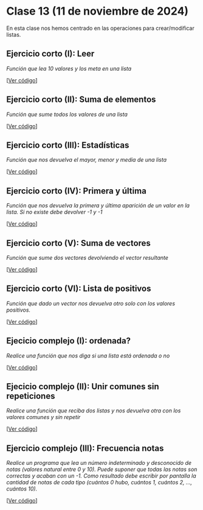 # Clase 13 (11 de noviembre de 2024)

En esta clase nos hemos centrado en las operaciones para crear/modificar listas.

## Ejercicio corto (I): Leer

*Función que lea 10 valores y los meta en una lista*

[[Ver código](t5e06.leer.py)]

## Ejercicio corto (II): Suma de elementos

*Función que sume todos los valores de una lista*

[[Ver código](t5e07.suma_elementos.py)]


## Ejercicio corto (III): Estadísticas

*Función que nos devuelva el mayor, menor y media de una lista*

[[Ver código](t5e08.estadísticas.py)]

## Ejercicio corto (IV): Primera y última

*Función que nos devuelva la primera y última aparición de un valor en la lista. Si no existe debe devolver -1 y -1*

[[Ver código](t5e09.primero_y_último.py)]

## Ejercicio corto (V): Suma de vectores

*Función que sume dos vectores devolviendo el vector resultante*

[[Ver código](t5e10.suma_vectores.py)]

## Ejercicio corto (VI): Lista de positivos

*Función que dado un vector nos devuelva otro solo con los valores positivos.*

[[Ver código](t5e11.solo_positivos.py)]

## Ejecicio complejo (I): ordenada?

*Realice una función que nos diga si una lista está ordenada o no*

[[Ver código](t5e12.esta_ordenada.py)]

## Ejecicio complejo (II): Unir comunes sin repeticiones

*Realice una función que reciba dos listas y nos devuelva otra con los valores comunes y sin repetir*

[[Ver código](t5e13.comunes_sin_repeticiones.py)]

## Ejercicio complejo (III): Frecuencia notas

*Realice un programa que lea un número indeterminado y desconocido de notas (valores natural entre 0 y 10). Puede suponer que todas las notas son correctas y acaban con un -1. Como resultado debe escribir por pantalla la cantidad de notas de cada tipo (cuántos 0 hubo, cuántos 1, cuántos 2, …, cuántos 10).*

[[Ver código](t5e14.frecuencias.py)]
